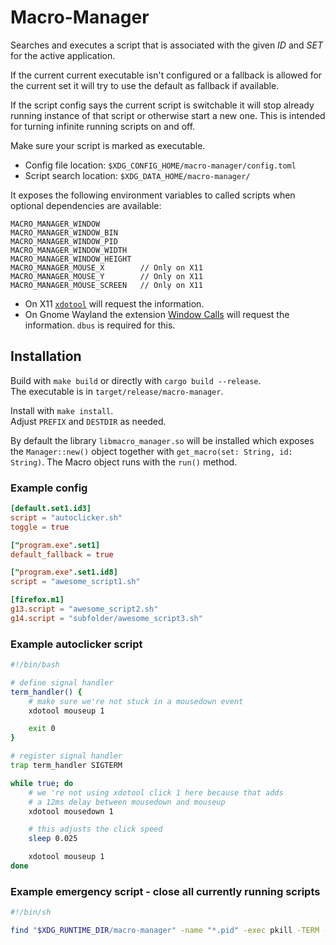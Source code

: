 # Macro-Manager
Searches and executes a script that is associated with the given *ID* and *SET* for the active application.

If the current current executable isn't configured or a fallback is allowed for the current set it will try to use the default as fallback if available.

If the script config says the current script is switchable it will stop already running instance of that script or otherwise start a new one.
This is intended for turning infinite running scripts on and off.

Make sure your script is marked as executable.

* Config file location: `$XDG_CONFIG_HOME/macro-manager/config.toml`
* Script search location: `$XDG_DATA_HOME/macro-manager/`

It exposes the following environment variables to called scripts when optional dependencies are available:
~~~
MACRO_MANAGER_WINDOW
MACRO_MANAGER_WINDOW_BIN
MACRO_MANAGER_WINDOW_PID
MACRO_MANAGER_WINDOW_WIDTH
MACRO_MANAGER_WINDOW_HEIGHT
MACRO_MANAGER_MOUSE_X        // Only on X11
MACRO_MANAGER_MOUSE_Y        // Only on X11
MACRO_MANAGER_MOUSE_SCREEN   // Only on X11
~~~

* On X11 [`xdotool`](https://www.semicomplete.com/projects/xdotool/) will request the information.
* On Gnome Wayland the extension [Window Calls](https://github.com/ickyicky/window-calls) will request the information. `dbus` is required for this.

## Installation
Build with `make build` or directly with `cargo build --release`.<br>
The executable is in `target/release/macro-manager`.

Install with `make install`.<br>
Adjust `PREFIX` and `DESTDIR` as needed.

By default the library `libmacro_manager.so` will be installed which exposes the `Manager::new()` object together with `get_macro(set: String, id: String)`.
The Macro object runs with the `run()` method.

### Example config
~~~ toml
[default.set1.id3]
script = "autoclicker.sh"
toggle = true

["program.exe".set1]
default_fallback = true

["program.exe".set1.id8]
script = "awesome_script1.sh"

[firefox.m1]
g13.script = "awesome_script2.sh"
g14.script = "subfolder/awesome_script3.sh"
~~~

### Example autoclicker script
~~~ sh
#!/bin/bash

# define signal handler
term_handler() {
	# make sure we're not stuck in a mousedown event
	xdotool mouseup 1

	exit 0
}

# register signal handler
trap term_handler SIGTERM

while true; do
	# we 're not using xdotool click 1 here because that adds
	# a 12ms delay between mousedown and mouseup
	xdotool mousedown 1

	# this adjusts the click speed
	sleep 0.025

	xdotool mouseup 1
done
~~~

### Example emergency script - close all currently running scripts
~~~ sh
#!/bin/sh

find "$XDG_RUNTIME_DIR/macro-manager" -name "*.pid" -exec pkill -TERM -F {} \; -exec rm {} \;
~~~
